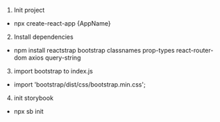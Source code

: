1. Init project

- npx create-react-app {AppName}

2. Install dependencies

- npm install reactstrap bootstrap classnames prop-types react-router-dom axios query-string

3. import bootstrap to index.js

- import 'bootstrap/dist/css/bootstrap.min.css';

4. init storybook

- npx sb init
